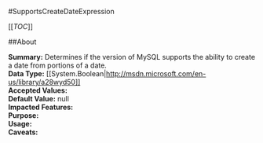 #SupportsCreateDateExpression

[[_TOC_]]

##About

**Summary:**  Determines if the version of MySQL supports the ability to create a date from portions of a date.   
**Data Type:** [[System.Boolean|http://msdn.microsoft.com/en-us/library/a28wyd50]]  
**Accepted Values:**   
**Default Value:** null  
**Impacted Features:**   
**Purpose:**   
**Usage:**   
**Caveats:**   

